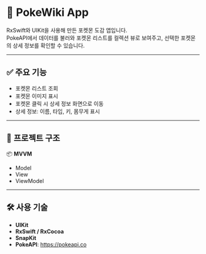 # 📱 PokeWiki App

RxSwift와 UIKit을 사용해 만든 포켓몬 도감 앱입니다.  
PokeAPI에서 데이터를 불러와 포켓몬 리스트를 컬렉션 뷰로 보여주고, 선택한 포켓몬의 상세 정보를 확인할 수 있습니다.

---

## ✅ 주요 기능

- 포켓몬 리스트 조회
- 포켓몬 이미지 표시
- 포켓몬 클릭 시 상세 정보 화면으로 이동
- 상세 정보: 이름, 타입, 키, 몸무게 표시

---

## 🧱 프로젝트 구조
📦 **MVVM**
- Model
- View
- ViewModel

---

## 🛠 사용 기술

- **UIKit**
- **RxSwift / RxCocoa**
- **SnapKit**
- **PokeAPI**: https://pokeapi.co
